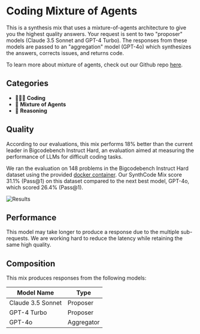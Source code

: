 # Coding Mixture of Agents

This is a synthesis mix that uses a mixture-of-agents architecture to give you the highest quality answers. Your request is sent to two "proposer" models (Claude 3.5 Sonnet and GPT-4 Turbo). The responses from these models are passed to an "aggregation" model (GPT-4o) which synthesizes the answers, corrects issues, and returns code.

To learn more about mixture of agents, check out our Github repo [here](https://github.com/catena-labs/moa).

## Categories

- 👩🏽‍💻 **Coding**
- 🦾 **Mixture of Agents**
- 🧠 **Reasoning**

## Quality

According to our evaluations, this mix performs 18% better than the current leader in Bigcodebench Instruct Hard, an evaluation aimed at measuring the performance of LLMs for difficult coding tasks.

We ran the evaluation on 148 problems in the Bigcodebench Instruct Hard dataset using the provided [docker container](https://github.com/bigcode-project/bigcodebench). Our SynthCode Mix score 31.1% (Pass@1) on this dataset compared to the next best model, GPT-4o, which scored 26.4% (Pass@1).

![Results](https://imgur.com/QrcRcsS.png)

## Performance

This model may take longer to produce a response due to the multiple sub-requests. We are working hard to reduce the latency while retaining the same high quality.

## Composition

This mix produces responses from the following models:

| Model Name        | Type       |
| ----------------- | ---------- |
| Claude 3.5 Sonnet | Proposer   |
| GPT-4 Turbo       | Proposer   |
| GPT-4o            | Aggregator |
